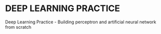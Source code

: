 # DEEP LEARNING PRACTICE
Deep Learning Practice - Building perceptron and artificial neural network from scratch

